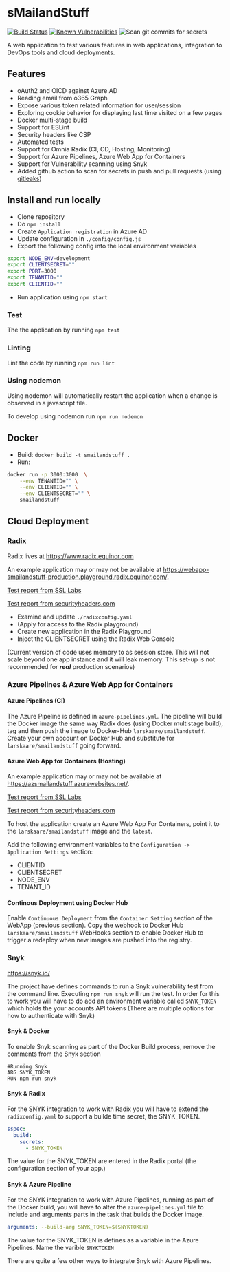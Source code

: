 # sMailandStuff

[![Build Status](https://lksk.visualstudio.com/sMailandStuff/_apis/build/status/larskaare.sMailandStuff?branchName=master)](https://lksk.visualstudio.com/sMailandStuff/_build/latest?definitionId=1&branchName=master)
[![Known Vulnerabilities](https://snyk.io/test/github/larskaare/smailandstuff/badge.svg)](https://snyk.io/test/github/larskaare/smailandstuff)
![Scan git commits for secrets](https://github.com/larskaare/sMailandStuff/workflows/Scan%20git%20commits%20for%20secrets/badge.svg)

A web application to test various features in web applications, integration to DevOps tools and cloud deployments.

## Features

- oAuth2 and OICD against Azure AD
- Reading email from o365 Graph
- Expose various token related information for user/session
- Exploring cookie behavior for displaying last time visited on a few pages
- Docker multi-stage build
- Support for ESLint
- Security headers like CSP
- Automated tests
- Support for Omnia Radix (CI, CD, Hosting, Monitoring)
- Support for Azure Pipelines, Azure Web App for Containers
- Support for Vulnerability scanning using Snyk
- Added github action to scan for secrets in push and pull requests (using [gitleaks](https://github.com/zricethezav/gitleaks))

## Install and run locally

- Clone repository
- Do `npm install`
- Create `Application registration` in Azure AD
- Update configuration in `./config/config.js`
- Export the following config into the local environment variables

```bash
export NODE_ENV=development
export CLIENTSECRET=""
export PORT=3000
export TENANTID=""
export CLIENTID=""
```

- Run application using `npm start`

### Test

The the application by running `npm test`

### Linting

Lint the code by running `npm run lint`

### Using nodemon

Using nodemon will automatically restart the application when a change is observed in a javascript file.

To develop using nodemon run `npm run nodemon`

## Docker

- Build: `docker build -t smailandstuff .`
- Run:

```bash
docker run -p 3000:3000  \
    --env TENANTID="" \
    --env CLIENTID="" \
    --env CLIENTSECRET="" \
    smailandstuff
```

## Cloud Deployment

### Radix

Radix lives at <https://www.radix.equinor.com>

An example application may or may not be available at <https://webapp-smailandstuff-production.playground.radix.equinor.com/>.

[Test report from SSL Labs](https://www.ssllabs.com/ssltest/analyze.html?d=webapp-smailandstuff-production.playground.radix.equinor.com)

[Test report from securityheaders.com](https://securityheaders.com/?q=https%3A%2F%2Fwebapp-smailandstuff-production.playground.radix.equinor.com&followRedirects=on)

- Examine and update `./radixconfig.yaml`
- (Apply for access to the Radix playground)
- Create new application in the Radix Playground
- Inject the CLIENTSECRET using the Radix Web Console

(Current version of code uses memory to as session store. This will not scale beyond one app instance and it will leak memory. This set-up is not recommended for ***real*** production scenarios)

### Azure Pipelines & Azure Web App for Containers

#### Azure Pipelines (CI)

The Azure Pipeline is defined in `azure-pipelines.yml`. The pipeline will build the Docker image the same way Radix does (using Docker multistage build), tag and then push the image to Docker-Hub `larskaare/smailandstuff`. Create your own account on Docker Hub and substitute for `larskaare/smailandstuff` going forward.

#### Azure Web App for Containers (Hosting)

An example application may or may not be available at <https://azsmailandstuff.azurewebsites.net/>.

[Test report from SSL Labs](https://www.ssllabs.com/ssltest/analyze.html?d=azsmailandstuff.azurewebsites.net)

[Test report from securityheaders.com](https://securityheaders.com/?q=https%3A%2F%2Fazsmailandstuff.azurewebsites.net&followRedirects=on)

To host the application create an Azure Web App For Containers, point it to the `larskaare/smailandstuff` image and the `latest`.

Add the following environment variables to the `Configuration -> Application Settings` section:
- CLIENTID
- CLIENTSECRET
- NODE_ENV
- TENANT_ID

#### Continous Deployment using Docker Hub 

Enable `Continuous Deployment` from the `Container Setting` section of the WebApp (previous section). Copy the webhook to Docker Hub `larskaare/smailandstuff` WebHooks section to enable Docker Hub to trigger a redeploy when new images are pushed into the registry.

### Snyk

https://snyk.io/

The project have defines commands to run a Snyk vulnerability test from the command line. Executing `npm run snyk` will run the test. In order for this to work you will have to do add an environment variable called `SNYK_TOKEN` which holds the your accounts API tokens (There are multiple options for how to authenticate with Snyk)

#### Snyk & Docker

To enable Snyk scanning as part of the Docker Build process, remove the comments from the Snyk section

```Docker
#Running Snyk
ARG SNYK_TOKEN
RUN npm run snyk
```

#### Snyk & Radix

For the SNYK integration to work with Radix you will have to extend the `radixconfig.yaml` to support a builde time secret, the SNYK_TOKEN.

```yaml
sspec:
  build:
    secrets:
      - SNYK_TOKEN
```

The value for the SNYK_TOKEN are entered in the Radix portal (the configuration section of your app.)

#### Snyk & Azure Pipeline

For the SNYK integration to work with Azure Pipelines, running as part of the Docker build, you will have to alter the `azure-pipelines.yml` file to include and arguments parts in the task that builds the Docker image.

```yaml
arguments: --build-arg SNYK_TOKEN=$(SNYKTOKEN)
```

The value for the SNYK_TOKEN is defines as a variable in the Azure Pipelines. Name the varible `SNYKTOKEN`

There are quite a few other ways to integrate Snyk with Azure Pipelines.
